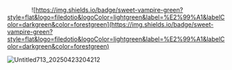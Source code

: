     ![https://img.shields.io/badge/sweet-vampire-green?style=flat&logo=filedotio&logoColor=lightgreen&label=%E2%99%A1&labelColor=darkgreen&color=forestgreen](https://img.shields.io/badge/sweet-vampire-green?style=flat&logo=filedotio&logoColor=lightgreen&label=%E2%99%A1&labelColor=darkgreen&color=forestgreen)

![Untitled713_20250423204212](https://github.com/user-attachments/assets/f2e4fbcf-290a-459a-8976-d6c11b810dd0)
